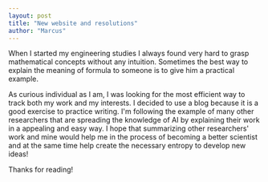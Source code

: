 ```yaml
---
layout: post
title: "New website and resolutions"
author: "Marcus"
---
```


When I started my engineering studies I always found very hard to grasp
mathematical concepts without any intuition. Sometimes the best way to explain
the meaning of formula  to someone is to give him a practical example.

As curious individual as I am, I was looking for the most efficient way to track both
my work and my interests. I decided to use a blog because it is a good
exercise to practice writing. I'm following the example of many other
researchers that are spreading the knowledge of AI by explaining their work in a
appealing and easy way. I hope that summarizing other researchers' work and mine
would help me in the process of becoming a better scientist and at the same time
help create the necessary entropy to develop new ideas!

Thanks for reading!
